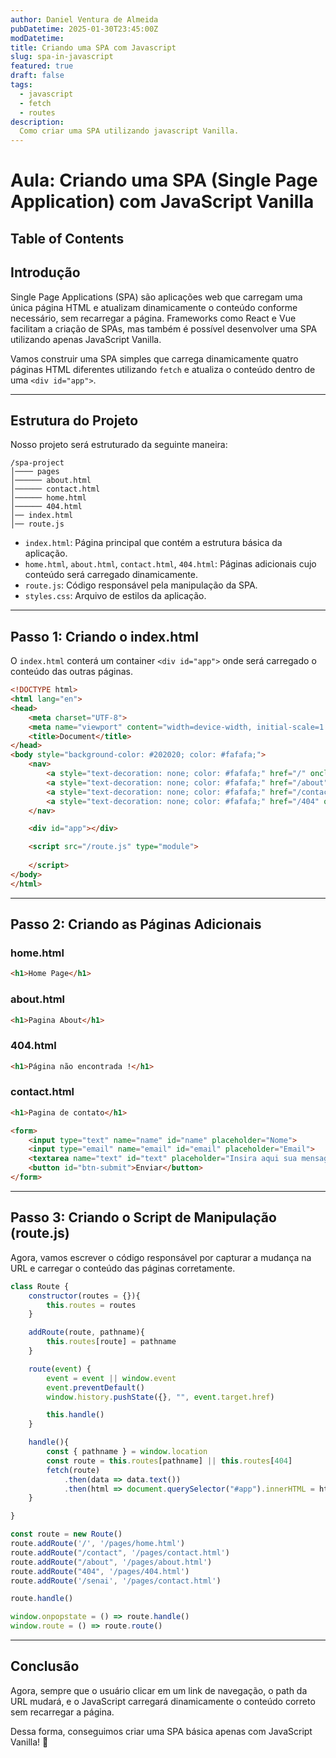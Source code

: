 ```yaml
---
author: Daniel Ventura de Almeida
pubDatetime: 2025-01-30T23:45:00Z
modDatetime: 
title: Criando uma SPA com Javascript
slug: spa-in-javascript
featured: true
draft: false
tags:
  - javascript
  - fetch
  - routes
description:
  Como criar uma SPA utilizando javascript Vanilla.
---
```

# Aula: Criando uma SPA (Single Page Application) com JavaScript Vanilla

## Table of Contents

## Introdução

Single Page Applications (SPA) são aplicações web que carregam uma única página HTML e atualizam dinamicamente o conteúdo conforme necessário, sem recarregar a página. Frameworks como React e Vue facilitam a criação de SPAs, mas também é possível desenvolver uma SPA utilizando apenas JavaScript Vanilla.

Vamos construir uma SPA simples que carrega dinamicamente quatro páginas HTML diferentes utilizando `fetch` e atualiza o conteúdo dentro de uma `<div id="app">`.

---

## Estrutura do Projeto

Nosso projeto será estruturado da seguinte maneira:
```
/spa-project
│──── pages
│────── about.html
│────── contact.html
│────── home.html
│────── 404.html
│── index.html
│── route.js
```

- `index.html`: Página principal que contém a estrutura básica da aplicação.
- `home.html`, `about.html`, `contact.html`, `404.html`: Páginas adicionais cujo conteúdo será carregado dinamicamente.
- `route.js`: Código responsável pela manipulação da SPA.
- `styles.css`: Arquivo de estilos da aplicação.

---

## Passo 1: Criando o index.html

O `index.html` conterá um container `<div id="app">` onde será carregado o conteúdo das outras páginas.

```html
<!DOCTYPE html>
<html lang="en">
<head>
    <meta charset="UTF-8">
    <meta name="viewport" content="width=device-width, initial-scale=1.0">
    <title>Document</title>
</head>
<body style="background-color: #202020; color: #fafafa;">
    <nav>
        <a style="text-decoration: none; color: #fafafa;" href="/" onclick="route()">Home</a>
        <a style="text-decoration: none; color: #fafafa;" href="/about" onclick="route()">Sobre</a>
        <a style="text-decoration: none; color: #fafafa;" href="/contact" onclick="route()">Contato</a>
        <a style="text-decoration: none; color: #fafafa;" href="/404" onclick="route()">404</a>
    </nav>

    <div id="app"></div>

    <script src="/route.js" type="module">
        
    </script>
</body>
</html>
```

---

## Passo 2: Criando as Páginas Adicionais

### home.html
```html
<h1>Home Page</h1>
```

### about.html
```html
<h1>Pagina About</h1>

```
### 404.html
```html
<h1>Página não encontrada !</h1>
```

### contact.html
```html
<h1>Pagina de contato</h1>

<form>
    <input type="text" name="name" id="name" placeholder="Nome">
    <input type="email" name="email" id="email" placeholder="Email">
    <textarea name="text" id="text" placeholder="Insira aqui sua mensagem"></textarea>
    <button id="btn-submit">Enviar</button>
</form>
```

---

## Passo 3: Criando o Script de Manipulação (route.js)

Agora, vamos escrever o código responsável por capturar a mudança na URL e carregar o conteúdo das páginas corretamente.

```javascript
class Route {
    constructor(routes = {}){
        this.routes = routes
    }

    addRoute(route, pathname){
        this.routes[route] = pathname
    }

    route(event) {
        event = event || window.event
        event.preventDefault()
        window.history.pushState({}, "", event.target.href)

        this.handle()
    }

    handle(){
        const { pathname } = window.location
        const route = this.routes[pathname] || this.routes[404] 
        fetch(route)
            .then(data => data.text())
            .then(html => document.querySelector("#app").innerHTML = html)
    }

}

const route = new Route()
route.addRoute('/', '/pages/home.html')
route.addRoute("/contact", '/pages/contact.html')
route.addRoute("/about", '/pages/about.html')
route.addRoute("404", '/pages/404.html')
route.addRoute('/senai', '/pages/contact.html')

route.handle()

window.onpopstate = () => route.handle()
window.route = () => route.route()
```

---

## Conclusão

Agora, sempre que o usuário clicar em um link de navegação, o path da URL mudará, e o JavaScript carregará dinamicamente o conteúdo correto sem recarregar a página.

Dessa forma, conseguimos criar uma SPA básica apenas com JavaScript Vanilla! 🚀

